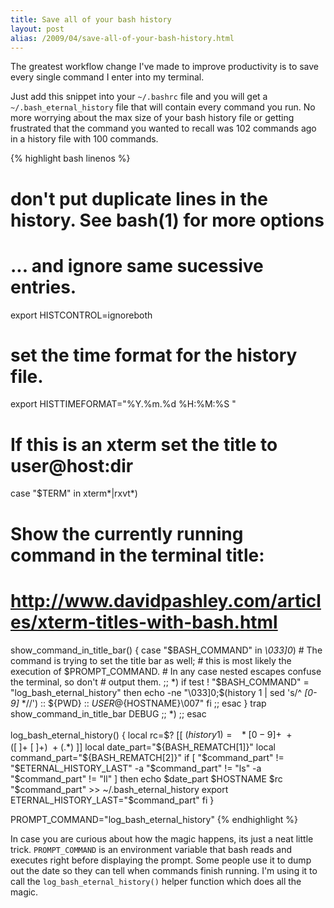 ```yaml
---
title: Save all of your bash history
layout: post
alias: /2009/04/save-all-of-your-bash-history.html
---
```


The greatest workflow change I've made to improve productivity is to save every single command I enter into my terminal.

Just add this snippet into your `~/.bashrc` file and you will get a `~/.bash_eternal_history` file that will contain every command you run. No more worrying about the max size of your bash history file or getting frustrated that the command you wanted to recall was 102 commands ago in a history file with 100 commands.

{% highlight bash linenos %}
# don't put duplicate lines in the history. See bash(1) for more options
# ... and ignore same sucessive entries.
export HISTCONTROL=ignoreboth

# set the time format for the history file.
export HISTTIMEFORMAT="%Y.%m.%d %H:%M:%S "

# If this is an xterm set the title to user@host:dir
case "$TERM" in
  xterm*|rxvt*)
  # Show the currently running command in the terminal title:
  # http://www.davidpashley.com/articles/xterm-titles-with-bash.html
  show_command_in_title_bar()
  {
    case "$BASH_COMMAND" in
      *\033]0*)
      # The command is trying to set the title bar as well;
      # this is most likely the execution of $PROMPT_COMMAND.
      # In any case nested escapes confuse the terminal, so don't
      # output them.
      ;;
      *)
      if test ! "$BASH_COMMAND" = "log_bash_eternal_history"
      then
        echo -ne "\033]0;$(history 1 | sed 's/^ *[0-9]* *//') :: ${PWD} :: ${USER}@${HOSTNAME}\007"
      fi
      ;;
    esac
  }
  trap show_command_in_title_bar DEBUG
  ;;
  *)
  ;;
esac

log_bash_eternal_history()
{
  local rc=$?
  [[ $(history 1) =~ ^\ *[0-9]+\ +([^\ ]+\ [^\ ]+)\ +(.*)$ ]]
  local date_part="${BASH_REMATCH[1]}"
  local command_part="${BASH_REMATCH[2]}"
  if [ "$command_part" != "$ETERNAL_HISTORY_LAST" -a "$command_part" != "ls" -a "$command_part" != "ll" ]
  then
    echo $date_part $HOSTNAME $rc "$command_part" >> ~/.bash_eternal_history
    export ETERNAL_HISTORY_LAST="$command_part"
  fi
}

PROMPT_COMMAND="log_bash_eternal_history"
{% endhighlight %}

In case you are curious about how the magic happens, its just a neat little trick. `PROMPT_COMMAND` is an environment variable that bash reads and executes right before displaying the prompt. Some people use it to dump out the date so they can tell when commands finish running. I'm using it to call the `log_bash_eternal_history()` helper function which does all the magic.
